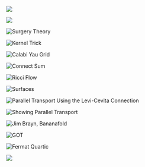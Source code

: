 ![](figures/image_2020-07-29-01-32-40.png)

![](figures/image_2020-07-29-01-34-46.png)

![Surgery Theory](figures/Surgery.png)

![Kernel Trick](figures/image_2020-07-30-00-04-54.png)

![Calabi Yau Grid](figures/Calabi.png)

![Connect Sum](figures/Connect.png)

![Ricci Flow](figures/Ricci.png)

![Surfaces](figures/Surfaces.png)

![Parallel Transport Using the Levi-Cevita Connection](figures/image_2020-07-30-01-20-42.png)

![Showing Parallel Transport](figures/Sphere.png)


![Jim Brayn, Bananafold](figures/image_2020-07-30-02-31-20.png)

![GOT](figures/Game.png)

![Fermat Quartic](figures/Fermat.png)

![](figures/Elliptic.png)

